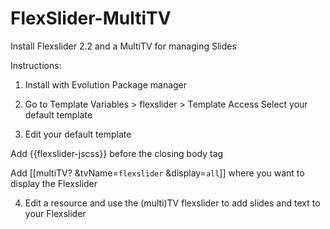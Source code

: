 FlexSlider-MultiTV
==================

Install Flexslider 2.2 and a MultiTV for managing Slides

Instructions:

1) Install with Evolution Package manager 

2) Go to Template Variables > flexslider > Template Access
Select your default template

3) Edit your default template

Add {{flexslider-jscss}} before the closing body tag

Add [[multiTV? &tvName=`flexslider` &display=`all`]] where you want to display the Flexslider

4) Edit a resource and use the (multi)TV flexslider to add slides and text to your Flexslider
